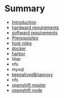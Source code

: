 # Summary

* [Introduction](README.md)
* [hardward requirements](hardward-requirements.md)
* [softward requirements](softward-requirements.md)
* [Prerequisites](Prerequistes.md)
* [host roles](host-role.md)
* [docker](docker.md)
* [harbor](harbor.md)
* ldap
* nfs
* mysql
* [keepalived&haproxy](keepalivedandhaproxy.md)
* nfs
* [openshift master](openshift-master.md)
* [openshift node](openshift-node.md)

